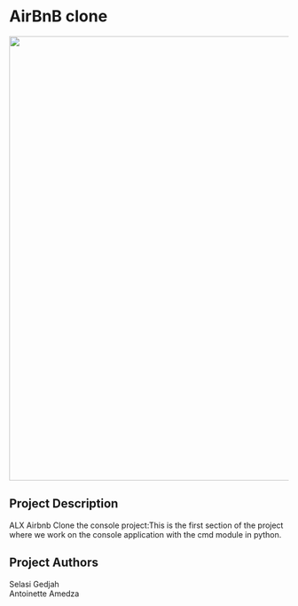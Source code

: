 <h1>AirBnB clone</h1>


<img src="https://s3.amazonaws.com/alx-intranet.hbtn.io/uploads/medias/2018/6/815046647d23428a14ca.png?X-Amz-Algorithm=AWS4-HMAC-SHA256&X-Amz-Credential=AKIARDDGGGOUSBVO6H7D%2F20240214%2Fus-east-1%2Fs3%2Faws4_request&X-Amz-Date=20240214T040729Z&X-Amz-Expires=86400&X-Amz-SignedHeaders=host&X-Amz-Signature=a616bda1350deaf1e7ca624af7272b3b852faf6006efd1d8f95dbcade1959847" width="800">


<h2>Project Description</h2>
<p> ALX Airbnb Clone the console project:This is the first section of the project where we work on the console application with the cmd module in python.</p>

<h2>Project Authors</h2>
Selasi Gedjah <br>
Antoinette Amedza

